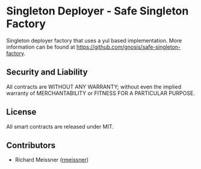 Singleton Deployer - Safe Singleton Factory
================================

Singleton deployer factory that uses a yul based implementation. More information can be found at https://github.com/gnosis/safe-singleton-factory.


Security and Liability
----------------------
All contracts are WITHOUT ANY WARRANTY; without even the implied warranty of MERCHANTABILITY or FITNESS FOR A PARTICULAR PURPOSE.

License
-------
All smart contracts are released under MIT.

Contributors
------------
- Richard Meissner ([rmeissner](https://github.com/rmeissner))
